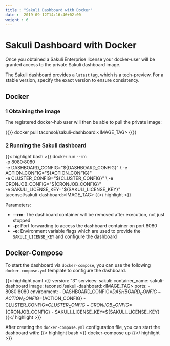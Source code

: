 ```yaml
---
title : "Sakuli Dashboard with Docker"
date :  2019-09-12T14:16:46+02:00
weight : 6
---
```


# Sakuli Dashboard with Docker

Once you obtained a Sakuli Enterprise license your docker-user will be granted access to the private Sakuli dashboard image.

The Sakuli dashboard provides a `latest` tag, which is a tech-preview.
For a stable version, specify the exact version to ensure consistency.

## Docker

### 1 Obtaining the image

The registered docker-hub user will then be able to pull the private image:

{{<highlight bash>}}
docker pull taconsol/sakuli-dashboard:<IMAGE_TAG>
{{</highlight>}}

### 2 Running the Sakuli dashboard

{{< highlight bash >}}
docker run --rm \
 -p 8080:8080 \
 -e DASHBOARD_CONFIG="${DASHBOARD_CONFIG}" \
 -e ACTION_CONFIG="${ACTION_CONFIG}" \
 -e CLUSTER_CONFIG="${CLUSTER_CONFIG}" \
 -e CRONJOB_CONFIG="${CRONJOB_CONFIG}" \
 -e SAKULI_LICENSE_KEY="${SAKULI_LICENSE_KEY}" \
 taconsol/sakuli-dashboard:<IMAGE_TAG>
{{</ highlight >}}

Parameters:

- **\-\-rm**: The dashboard container will be removed after execution, not just stopped
- **-p**: Port forwarding to access the dashboard container on port 8080
- **-e**: Environment variable flags which are used to provide the `SAKULI_LICENSE_KEY` and configure the dashboard

## Docker-Compose

To start the dashboard via `docker-compose`, you can use the following `docker-compose.yml` template to configure the
dashboard.  

{{< highlight yaml >}}
version: "3"
services:
    sakuli:
        container_name: sakuli-dashboard
        image: taconsol/sakuli-dashboard:<IMAGE_TAG>
        ports:
            - 8080:8080
        environment:
            - DASHBOARD_CONFIG=${DASHBOARD_CONFIG}
            - ACTION_CONFIG=${ACTION_CONFIG}
            - CLUSTER_CONFIG=${CLUSTER_CONFIG}
            - CRONJOB_CONFIG=${CRONJOB_CONFIG}
            - SAKULI_LICENSE_KEY=${SAKULI_LICENSE_KEY}
{{</ highlight >}}

After creating the `docker-compose.yml` configuration file, you can start the dashboard with:
{{< highlight bash >}}
docker-compose up
{{</ highlight >}}